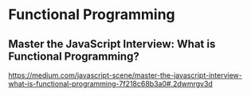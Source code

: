 # Functional Programming



## Master the JavaScript Interview: What is Functional Programming?

https://medium.com/javascript-scene/master-the-javascript-interview-what-is-functional-programming-7f218c68b3a0#.2dwmrgv3d






